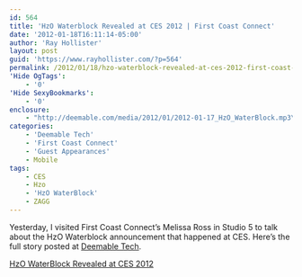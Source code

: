 ```yaml
---
id: 564
title: 'HzO Waterblock Revealed at CES 2012 | First Coast Connect'
date: '2012-01-18T16:11:14-05:00'
author: 'Ray Hollister'
layout: post
guid: 'https://www.rayhollister.com/?p=564'
permalink: /2012/01/18/hzo-waterblock-revealed-at-ces-2012-first-coast-connect/
'Hide OgTags':
    - '0'
'Hide SexyBookmarks':
    - '0'
enclosure:
    - "http://deemable.com/media/2012/01/2012-01-17_HzO_WaterBlock.mp3\n4799843\naudio/mpeg\n"
categories:
    - 'Deemable Tech'
    - 'First Coast Connect'
    - 'Guest Appearances'
    - Mobile
tags:
    - CES
    - Hzo
    - 'HzO WaterBlock'
    - ZAGG
---
```


Yesterday, I visited First Coast Connect’s Melissa Ross in Studio 5 to talk about the HzO Waterblock announcement that happened at CES. Here’s the full story posted at [Deemable Tech](http://deemable.com/2012/01/hzo-waterblock-revealed-at-ces-2012/ "HzO Waterblock Revealed at CES 2012 | Deemable Tech Report").

[HzO WaterBlock Revealed at CES 2012](http://deemable.com/media/2012/01/2012-01-17_HzO_WaterBlock.mp3 "Right click here to download the news story")